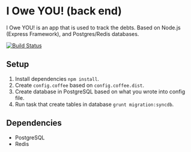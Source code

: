 I Owe YOU! (back end)
===============

I Owe YOU! is an app that is used to track the debts. Based on Node.js (Express Framework), and Postgres/Redis databases.

[![Build Status](https://travis-ci.org/piotrkowalczuk/ioweyou-backend.png?branch=develop)](https://travis-ci.org/piotrkowalczuk/ioweyou-backend)

Setup
------------
1. Install dependencies `npm install`.
2. Create `config.coffee` based on `config.coffee.dist`.
3. Create database in PostgreSQL based on what you wrote into config file.
3. Run task that create tables in database `grunt migration:syncdb`.

Dependencies
------------
- PostgreSQL
- Redis
